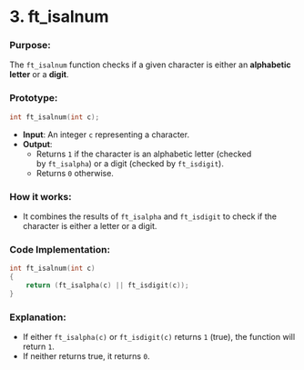 # **3. ft_isalnum**

### **Purpose**:

The `ft_isalnum` function checks if a given character is either an **alphabetic letter** or a **digit**.

### **Prototype**:

```c
int ft_isalnum(int c);

```

- **Input**: An integer `c` representing a character.
- **Output**:
    - Returns `1` if the character is an alphabetic letter (checked by `ft_isalpha`) or a digit (checked by `ft_isdigit`).
    - Returns `0` otherwise.

### **How it works**:

- It combines the results of `ft_isalpha` and `ft_isdigit` to check if the character is either a letter or a digit.

### **Code Implementation**:

```c
int ft_isalnum(int c)
{
    return (ft_isalpha(c) || ft_isdigit(c));
}

```

### **Explanation**:

- If either `ft_isalpha(c)` or `ft_isdigit(c)` returns `1` (true), the function will return `1`.
- If neither returns true, it returns `0`.